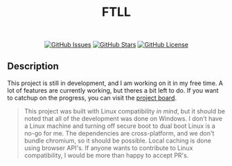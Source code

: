 <h1 align="center">FTLL</h1>

<div align="center">
 
<br />

[![GitHub Issues](https://img.shields.io/github/issues/danlikestocode/ftl-launcher.svg?style=flat-square&label=Issues&color=d77982)](https://github.com/danlikestocode/ftl-launcher/issues)
[![GitHub Stars](https://img.shields.io/github/stars/danlikestocode/ftl-launcher.svg?style=flat-square&label=Stars&color=8fbcbb)](https://github.com/danlikestocode/ftl-launcher/stars)
[![GitHub License](https://img.shields.io/github/license/danlikestocode/ftl-launcher.svg?style=flat-square&label=License&color=88c0d0)](https://github.com/danlikestocode/ftl-launcher/license)

</div>

## Description
This project is still in development, and I am working on it in my free time. 
A lot of features are currently working, but theres a bit left to do. If you want
to catchup on the progress, you can visit the [project board](https://github.com/users/danlikestocode/projects/1).

> This project was built with Linux compatibility *in mind*, but it should be noted
that all of the development was done on Windows. I don't have a Linux machine
and turning off secure boot to dual boot Linux is a no-go for me. The dependencies
are cross-platform, and we don't bundle chromium, so it should be possible. Local
caching is done using browser API's. If anyone wants to contribute to Linux compatibility,
I would be more than happy to accept PR's.






